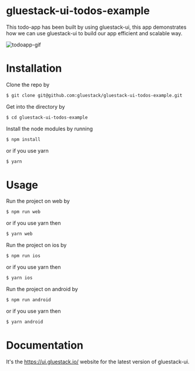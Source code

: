 # gluestack-ui-todos-example
This todo-app has been built by using gluestack-ui, this app demonstrates how we can use gluestack-ui to build our app efficient and scalable way.

![todoapp-gif](https://github.com/gluestack/gluestack-ui-todos-example/assets/108334845/f849e553-54fa-492c-ba9a-13bec9ec042c)

# Installation 
Clone the repo by 
```sh
$ git clone git@github.com:gluestack/gluestack-ui-todos-example.git
```
Get into the directory by 
```sh
$ cd gluestack-ui-todos-example
```
Install the node modules by running 
```sh
$ npm install
```
or if you use yarn
```sh
$ yarn 
```
# Usage
Run the project on web by 
```sh
$ npm run web
```
or if you use yarn then 
```sh
$ yarn web
```
Run the project on ios by 
```sh
$ npm run ios 
```
or if you use yarn then 
```sh
$ yarn ios 
```
Run the project on android by
```sh
$ npm run android
```
or if you use yarn then 
```sh
$ yarn android
```
# Documentation

It's the https://ui.gluestack.io/ website for the latest version of gluestack-ui.








